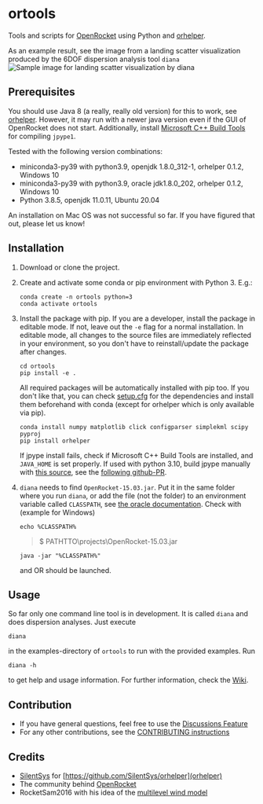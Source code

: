 # ortools

Tools and scripts for [OpenRocket](https://openrocket.info/) using Python and
[orhelper](https://pypi.org/project/orhelper/). 

As an example result, see the image from a landing scatter visualization produced by the 6DOF dispersion analysis tool `diana`
![Sample image for landing scatter visualization by diana](https://github.com/SpaceTeam/ortools/blob/master/docs/landing_scatter_sample.jpg)


## Prerequisites
You should use Java 8 (a really, really old version) for this to work, see [orhelper](https://pypi.org/project/orhelper/). However, it may run with a newer java version even if the GUI of OpenRocket does not start.
Additionally, install [Microsoft C++ Build Tools](https://visualstudio.microsoft.com/visual-cpp-build-tools/) for compiling `jpype1`.

Tested with the following version combinations:
* miniconda3-py39 with python3.9, openjdk 1.8.0_312-1, orhelper 0.1.2, Windows 10
* miniconda3-py39 with python3.9, oracle jdk1.8.0_202, orhelper 0.1.2, Windows 10
* Python 3.8.5, openjdk 11.0.11, Ubuntu 20.04

An installation on Mac OS was not successful so far. If you have figured that out, please let us know!

## Installation

1. Download or clone the project.
2. Create and activate some conda or pip environment with Python 3. E.g.:

   ```shell
   conda create -n ortools python=3
   conda activate ortools
   ```

3. Install the package with pip. If you are a developer, install the package in editable mode. If not, leave out the `-e`
   flag for a normal installation. In editable mode, all changes to the source files are immediately
   reflected in your environment, so you don't have to reinstall/update the package after changes.

   ```shell
   cd ortools
   pip install -e .
   ```

   All required packages will be automatically installed with pip too. If you don't like that, you
   can check [setup.cfg](setup.cfg) for the dependencies and install them beforehand with conda
   (except for orhelper which is only available via pip).

   ```shell
   conda install numpy matplotlib click configparser simplekml scipy pyproj
   pip install orhelper
   ```
   If jpype install fails, check if Microsoft C++ Build Tools are installed, and `JAVA_HOME` is set properly. 
   If used with python 3.10, build jpype manually with [this source](https://github.com/jpype-project/jpype/commit/bbdca907d053f1e04e4dcd414d4ebce8f9da6313),
   see the [following github-PR](https://github.com/kylebarron/pydelatin/pull/24).

4. `diana` needs to find `OpenRocket-15.03.jar`. Put it in the same folder where you run `diana`, or add the file (not the folder)
   to an environment variable called `CLASSPATH`, 
   see [the oracle documentation](https://docs.oracle.com/javase/tutorial/essential/environment/paths.html).
   Check with (example for Windows)
   ```shell
   echo %CLASSPATH%
   ```
   >$ PATHTTO\projects\OpenRocket-15.03.jar
   ```shell
   java -jar "%CLASSPATH%"
   ```
   and OR should be launched.


## Usage

So far only one command line tool is in development. It is called `diana` and does dispersion
analyses. Just execute
```shell
diana
```
in the examples-directory of `ortools` to run with the provided examples.
Run
```shell
diana -h
```
to get help and usage information. For further information, check the [Wiki](https://github.com/SpaceTeam/ortools/wiki).

## Contribution
- If you have general questions, feel free to use the [Discussions Feature](https://github.com/SpaceTeam/ortools/discussions)
- For any other contributions, see the [CONTRIBUTING instructions](CONTRIBUTING.md)

## Credits
- [SilentSys](https://github.com/SilentSys) for [https://github.com/SilentSys/orhelper](orhelper)
- The community behind [OpenRocket](https://github.com/openrocket/openrocket)
- RocketSam2016 with his idea of the [multilevel wind model](https://www.rocketryforum.com/threads/new-openrocket-plugin-to-allow-different-wind-speed-direction-at-different-altitudes.140619/)
